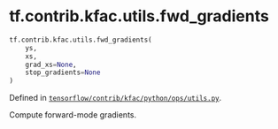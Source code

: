 <div itemscope itemtype="http://developers.google.com/ReferenceObject">
<meta itemprop="name" content="tf.contrib.kfac.utils.fwd_gradients" />
</div>

# tf.contrib.kfac.utils.fwd_gradients

``` python
tf.contrib.kfac.utils.fwd_gradients(
    ys,
    xs,
    grad_xs=None,
    stop_gradients=None
)
```



Defined in [`tensorflow/contrib/kfac/python/ops/utils.py`](https://www.tensorflow.org/code/tensorflow/contrib/kfac/python/ops/utils.py).

Compute forward-mode gradients.